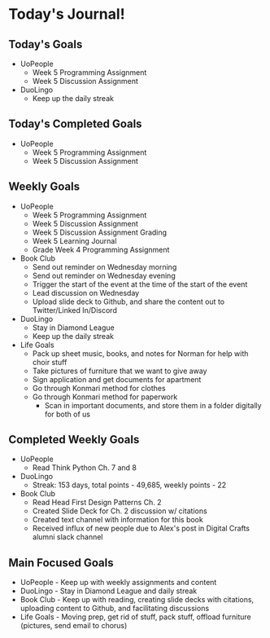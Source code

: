 # Today's Journal!

## Today's Goals

- UoPeople
  - Week 5 Programming Assignment
  - Week 5 Discussion Assignment
- DuoLingo
  - Keep up the daily streak

## Today's Completed Goals

- UoPeople
  - Week 5 Programming Assignment
  - Week 5 Discussion Assignment

## Weekly Goals

- UoPeople
  - Week 5 Programming Assignment
  - Week 5 Discussion Assignment
  - Week 5 Discussion Assignment Grading
  - Week 5 Learning Journal
  - Grade Week 4 Programming Assignment
- Book Club
  - Send out reminder on Wednesday morning
  - Send out reminder on Wednesday evening
  - Trigger the start of the event at the time of the start of the event
  - Lead discussion on Wednesday
  - Upload slide deck to Github, and share the content out to Twitter/Linked In/Discord
- DuoLingo
  - Stay in Diamond League
  - Keep up the daily streak
- Life Goals
  - Pack up sheet music, books, and notes for Norman for help with choir stuff
  - Take pictures of furniture that we want to give away
  - Sign application and get documents for apartment
  - Go through Konmari method for clothes
  - Go through Konmari method for paperwork
    - Scan in important documents, and store them in a folder digitally for both of us

## Completed Weekly Goals

- UoPeople
  - Read Think Python Ch. 7 and 8
- DuoLingo
  - Streak: 153 days, total points - 49,685, weekly points - 22
- Book Club
  - Read Head First Design Patterns Ch. 2
  - Created Slide Deck for Ch. 2 discussion w/ citations
  - Created text channel with information for this book
  - Received influx of new people due to Alex's post in Digital Crafts alumni slack channel

## Main Focused Goals

- UoPeople - Keep up with weekly assignments and content
- DuoLingo - Stay in Diamond League and daily streak
- Book Club - Keep up with reading, creating slide decks with citations, uploading content to Github, and facilitating discussions
- Life Goals - Moving prep, get rid of stuff, pack stuff, offload furniture (pictures, send email to chorus)
